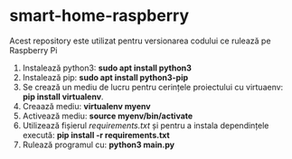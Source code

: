 # smart-home-raspberry
Acest repository este utilizat pentru versionarea codului ce rulează pe Raspberry Pi

1. Instalează python3: **sudo apt install python3**
2. Instalează pip: **sudo apt install python3-pip**
3. Se crează un mediu de lucru pentru cerințele proiectului cu virtuaenv: **pip install virtualenv**.
4. Creaază mediu: **virtualenv myenv**
5. Activează mediu: **source myenv/bin/activate**
6. Utilizează fișierul *requirements.txt* și pentru a instala dependințele execută: **pip install -r requirements.txt**
7. Rulează programul cu: **python3 main.py**

